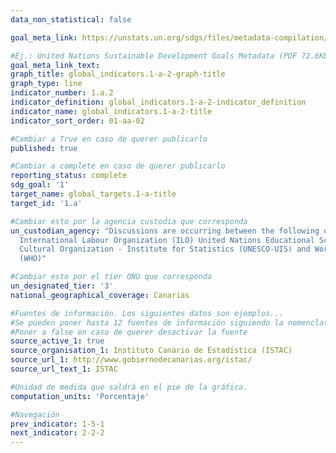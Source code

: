 ```yaml
---
data_non_statistical: false

goal_meta_link: https://unstats.un.org/sdgs/files/metadata-compilation/Metadata-Goal-1.pdf

#Ej.: United Nations Sustainable Development Goals Metadata (PDF 72.6KB)
goal_meta_link_text: 
graph_title: global_indicators.1-a-2-graph-title
graph_type: line
indicator_number: 1.a.2
indicator_definition: global_indicators.1-a-2-indicator_definition
indicator_name: global_indicators.1-a-2-title
indicator_sort_order: 01-aa-02

#Cambiar a True en caso de querer publicarlo
published: true 

#Cambiar a complete en caso de querer publicarlo
reporting_status: complete
sdg_goal: '1'
target_name: global_targets.1-a-title
target_id: '1.a'

#Cambiar esto por la agencia custodia que corresponda
un_custodian_agency: "Discussions are occurring between the following organisations<br>
  International Labour Organization (ILO) United Nations Educational Scientific and<br>
  Cultural Organization - Institute for Statistics (UNESCO-UIS) and World Health Organization<br>
  (WHO)"

#Cambiar esto por el tier ONU que corresponda
un_designated_tier: '3'
national_geographical_coverage: Canarias

#Fuentes de información. Los siguientes datos son ejemplos...
#Se pueden poner hasta 12 fuentes de información siguiendo la nomenclatura source_active_N, source_organisation_N, etc.. siendo N un número del 1 al 12
#Poner a false en caso de querer desactivar la fuente
source_active_1: true
source_organisation_1: Instituto Canario de Estadística (ISTAC)
source_url_1: http://www.gobiernodecanarias.org/istac/
source_url_text_1: ISTAC

#Unidad de medida que saldrá en el pie de la gráfica.
computation_units: 'Porcentaje'

#Navegación
prev_indicator: 1-5-1
next_indicator: 2-2-2
---
```


